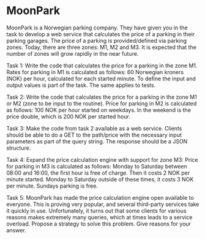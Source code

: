 # MoonPark
MoonPark is a Norwegian parking company. They have given you in the task to develop a web service that calculates the price of a parking in their parking garages. 
The price of a parking is provided/defined via parking zones. Today, there are three zones: M1, M2 and M3. It is expected that the number of zones will grow rapidly in the near future.
 
Task 1:
Write the code that calculates the price for a parking in the zone M1.
Rates for parking in M1 is calculated as follows:
60 Norwegian kroners (NOK) per hour, calculated for each started minute.
To define the input and output values is part of the task. The same applies to tests.
 
Task 2:
Write the code that calculates the price for a parking in the zone M1 or M2 (zone to be input to the routine).
Price for parking in M2 is calculated as follows:
100 NOK per hour started on weekdays. 
In the weekend is the price double, which is 200 NOK per started hour.
 
Task 3:
Make the code from task 2 available as a web service.
Clients should be able to do a GET to the path/price with the necessary input parameters as part of the query string.
The response should be a JSON structure.
 
Task 4:
Expand the price calculation engine with support for zone M3:
Price for parking in M3 is calculated as follows:
Monday to Saturday between 08:00 and 16:00, the first hour is free of charge. Then it costs 2 NOK per minute started. 
Monday to Saturday outside of these times, it costs 3 NOK per minute. 
Sundays parking is free.
 
Task 5:
MoonPark has made the price calculation engine open available to everyone. This is proving very popular, and several third-party services take it quickly in use. Unfortunately, it turns out that some clients for various reasons makes extremely many queries, which at times leads to a service overload.
Propose a strategy to solve this problem. Give reasons for your answer.
